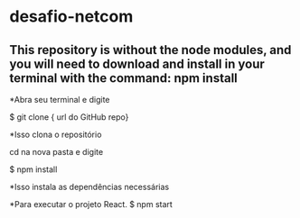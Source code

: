 # desafio-netcom

## This repository is without the node modules, and you will need to download and install in your terminal with the command: npm install

*Abra seu terminal e digite

$ git clone { url do GitHub repo}

*Isso clona o repositório

cd na nova pasta e digite

$ npm install

*Isso instala as dependências necessárias

*Para executar o projeto React.
$ npm start
